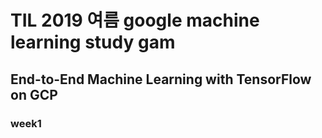 # TIL 2019 여름 google machine learning study gam

## End-to-End Machine Learning with TensorFlow on GCP

### week1
